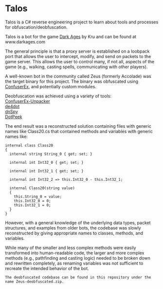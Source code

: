 
# Talos

Talos is a C# reverse engineering project to learn about tools and processes for obfuscation/deobfuscation.

Talos is a bot for the game [Dark Ages](https://en.wikipedia.org/wiki/Dark_Ages_(1999_video_game)) by Kru and can be found at www.darkages.com

The general principle is that a proxy server is established on a loobpack port that allows the user to intercept, modify, and send on packets to the game server. This allows the user to control many, if not all, aspects of the game (e.g., walking, casting spells, communicating with other players).

A well-known bot in the community called Zeus (formerly Accolade) was the target binary for this project. The binary was obfuscated using [ConfuserEx](https://github.com/yck1509/ConfuserEx), and potentially custom modules.

Deobfuscation was achieved using a variety of tools:\
[ConfuserEx-Unpacker](https://github.com/XenocodeRCE/ConfuserEx-Unpacker)\
[de4dot](https://github.com/de4dot/de4dot)\
[dnSpy](https://github.com/dnSpy/dnSpy)\
[DotPeek](https://www.jetbrains.com/decompiler/)

The end result was a reconstructed solution containing files with generic names like Class20.cs that contained methods and variables with generic names like:
```
internal class Class20
{
  internal string String_0 { get; set; }

  internal int Int32_0 { get; set; }

  internal int Int32_1 { get; set; }

  internal int Int32_2 => this.Int32_0 - this.Int32_1;

  internal Class20(string value)
  {
    this.String_0 = value;
    this.Int32_0 = 0;
    this.Int32_1 = 0;
  }
}
```

However, with a general knowledge of the underlying data types, packet structures, and examples from older bots, the codebase was slowly reconstructed by giving appropriate names to classes, methods, and variables.

While many of the smaller and less complex methods were easily transformed into human-readable code, the larger and more complex methods (e.g., pathfinding and casting logic) needed to be broken down and rewritten completely, as renaming variables was not sufficient to recreate the intended behavior of the bot. 

```
The deobfuscated codebase can be found in this repository under the name Zeus-deobfuscated.zip.
```